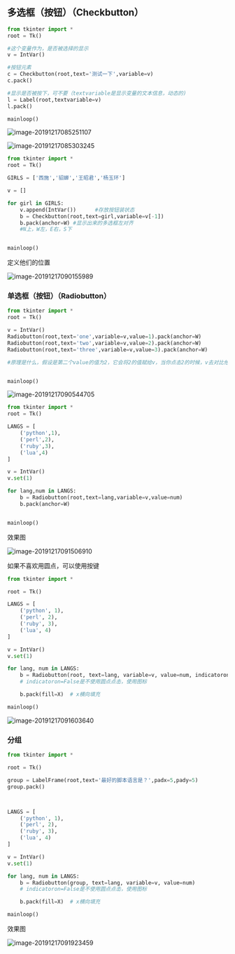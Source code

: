 ## 多选框（按钮）（Checkbutton）

```python
from tkinter import *
root = Tk()

#这个变量作为，是否被选择的显示
v = IntVar()

#按钮元素
c = Checkbutton(root,text='测试一下',variable=v)
c.pack()

#显示是否被按下，可不要（textvariable是显示变量的文本信息，动态的)
l = Label(root,textvariable=v)
l.pack()

mainloop()
```

![image-20191217085251107](image/image-20191217085251107.png)



![image-20191217085303245](image/image-20191217085303245.png)







```python
from tkinter import *
root = Tk()

GIRLS = ['西施','貂蝉','王昭君','杨玉环']

v = []

for girl in GIRLS:
    v.append(IntVar())      #存放按钮装状态
    b = Checkbutton(root,text=girl,variable=v[-1])
    b.pack(anchor=W) #显示出来的多选框左对齐
    #N上，W左，E右，S下


mainloop()
```

定义他们的位置

![image-20191217090155989](image/image-20191217090155989.png)







### 单选框（按钮）（Radiobutton）

```python
from tkinter import *
root = Tk()

v = IntVar()
Radiobutton(root,text='one',variable=v,value=1).pack(anchor=W)
Radiobutton(root,text='two',variable=v,value=2).pack(anchor=W)
Radiobutton(root,text='three',variable=v,value=3).pack(anchor=W)

#原理是什么，假设是第二个value的值为2，它会将2的值赋给v，当你点击2的时候，v去对比他们3个的值，


mainloop()
```

![image-20191217090544705](image/image-20191217090544705.png)



```python
from tkinter import *
root = Tk()

LANGS = [
	('python',1),
	('perl',2),
	('ruby',3),
	('lua',4)
]

v = IntVar()
v.set(1)

for lang,num in LANGS:
	b = Radiobutton(root,text=lang,variable=v,value=num) 
	b.pack(anchor=W)


mainloop()
```

效果图

![image-20191217091506910](image/image-20191217091506910.png)



如果不喜欢用圆点，可以使用按键

```python
from tkinter import *

root = Tk()

LANGS = [
    ('python', 1),
    ('perl', 2),
    ('ruby', 3),
    ('lua', 4)
]

v = IntVar()
v.set(1)

for lang, num in LANGS:
    b = Radiobutton(root, text=lang, variable=v, value=num, indicatoron=False)
    # indicatoron=False是不使用圆点点击，使用图标

    b.pack(fill=X)  # x横向填充

mainloop()
```

![image-20191217091603640](image/image-20191217091603640.png)





### 分组

```python
from tkinter import *

root = Tk()

group = LabelFrame(root,text='最好的脚本语言是？',padx=5,pady=5)
group.pack()



LANGS = [
    ('python', 1),
    ('perl', 2),
    ('ruby', 3),
    ('lua', 4)
]

v = IntVar()
v.set(1)

for lang, num in LANGS:
    b = Radiobutton(group, text=lang, variable=v, value=num)
    # indicatoron=False是不使用圆点点击，使用图标

    b.pack(fill=X)  # x横向填充

mainloop()
```

效果图

![image-20191217091923459](image/image-20191217091923459.png)